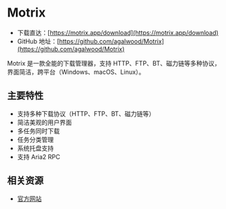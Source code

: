 # Motrix

- 下载直达：[https://motrix.app/download](https://motrix.app/download)
- GitHub 地址：[https://github.com/agalwood/Motrix](https://github.com/agalwood/Motrix)

Motrix 是一款全能的下载管理器，支持 HTTP、FTP、BT、磁力链等多种协议，界面简洁，跨平台（Windows、macOS、Linux）。

## 主要特性
- 支持多种下载协议（HTTP、FTP、BT、磁力链等）
- 简洁美观的用户界面
- 多任务同时下载
- 任务分类管理
- 系统托盘支持
- 支持 Aria2 RPC

## 相关资源
- [官方网站](https://motrix.app/)